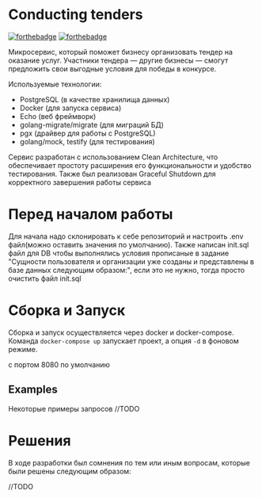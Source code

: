 # Conducting tenders

[![forthebadge](https://forthebadge.com/images/badges/made-with-go.svg)](https://forthebadge.com) [![forthebadge](http://forthebadge.com/images/badges/built-with-love.svg)](http://forthebadge.com)

Микросервис, который поможет бизнесу организовать тендер на оказание услуг. Участники тендера — другие бизнесы — смогут предложить свои выгодные условия для победы в конкурсе.

Используемые технологии:
- PostgreSQL (в качестве хранилища данных)
- Docker (для запуска сервиса)
- Echo (веб фреймворк)
- golang-migrate/migrate (для миграций БД)
- pgx (драйвер для работы с PostgreSQL)
- golang/mock, testify (для тестирования)

Сервис разработан с использованием Clean Architecture, что обеспечивает простоту расширения его функциональности и удобство тестирования.
Также был реализован Graceful Shutdown для корректного завершения работы сервиса

# Перед началом работы
Для начала надо склонировать к себе репозиторий и настроить .env файл(можно оставить значения по умолчанию). Также написан init.sql файл для DB чтобы выполнялись условия прописаные в задание "Сущности пользователя и организации уже созданы и представлены в базе данных следующим образом:", если это не нужно, тогда просто очистить файл init.sql

# Сборка и Запуск
Сборка и запуск осуществляется через docker и docker-compose. Команда `docker-compose up` запускает проект, a опция `-d` в фоновом режиме.     

с портом 8080 по умолчанию

## Examples

Некоторые примеры запросов
  //TODO

# Решения <a name="decisions"></a>

В ходе разработки был сомнения по тем или иным вопросам, которые были решены следующим образом:

//TODO

